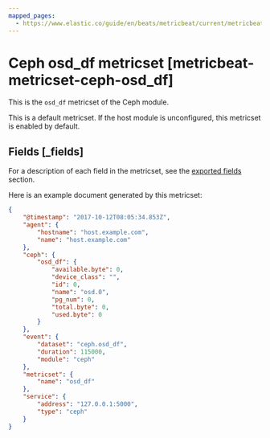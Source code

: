 ```yaml
---
mapped_pages:
  - https://www.elastic.co/guide/en/beats/metricbeat/current/metricbeat-metricset-ceph-osd_df.html
---
```


# Ceph osd_df metricset [metricbeat-metricset-ceph-osd_df]

This is the `osd_df` metricset of the Ceph module.

This is a default metricset. If the host module is unconfigured, this metricset is enabled by default.

## Fields [_fields]

For a description of each field in the metricset, see the [exported fields](/reference/metricbeat/exported-fields-ceph.md) section.

Here is an example document generated by this metricset:

```json
{
    "@timestamp": "2017-10-12T08:05:34.853Z",
    "agent": {
        "hostname": "host.example.com",
        "name": "host.example.com"
    },
    "ceph": {
        "osd_df": {
            "available.byte": 0,
            "device_class": "",
            "id": 0,
            "name": "osd.0",
            "pg_num": 0,
            "total.byte": 0,
            "used.byte": 0
        }
    },
    "event": {
        "dataset": "ceph.osd_df",
        "duration": 115000,
        "module": "ceph"
    },
    "metricset": {
        "name": "osd_df"
    },
    "service": {
        "address": "127.0.0.1:5000",
        "type": "ceph"
    }
}
```
